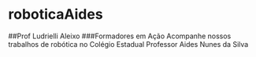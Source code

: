 # roboticaAides
##Prof Ludrielli Aleixo
###Formadores em Ação
Acompanhe nossos trabalhos de robótica no Colégio Estadual Professor Aides Nunes da Silva
